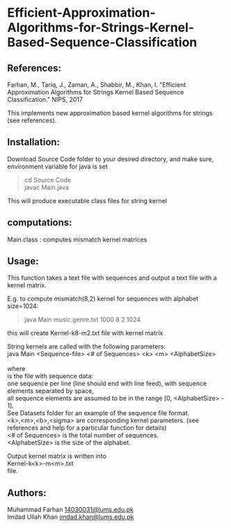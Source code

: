 # Efficient-Approximation-Algorithms-for-Strings-Kernel-Based-Sequence-Classification

References:
-----------
Farhan, M., Tariq, J., Zaman, A., Shabbir, M., Khan, I.  "Efficient Approximation Algorithms for Strings Kernel Based Sequence Classification." NIPS, 2017

This implements new approximation based kernel algorithms for strings (see references).

Installation:
-------------
Download Source Code folder to your desired directory, and make sure, environment variable for java is set
> cd Source Code <br />
> javac Main.java 

This will produce executable class files for string kernel

computations:
-------------
Main.class : computes mismatch kernel matrices

Usage:
------
This function takes a text file with sequences and output a text file with a kernel matrix.

E.g. to compute mismatch(8,2) kernel for sequences with alphabet size=1024: <br />
> java Main music.genre.txt 1000 8 2 1024 <br />

this will create Kernel-k8-m2.txt file with kernel matrix <br />

String kernels are called with the following parameters: <br />
java Main \<Sequence-file\> \<# of Sequences\> \<k\> \<m\> \<AlphabetSize\> <br />
<br />
where <br />
<Sequence-file> is the file with sequence data: <br />
one sequence per line (line should end with line feed), with sequence elements separated by space, <br />
all sequence elements are assumed to be in the range [0, \<AlphabetSize\> - 1]. <br />
See Datasets folder for an example of the sequence file format. <br />
\<k\>,\<m\>,\<b\>,\<sigma\> are corresponding kernel parameters. (see references and help for a particular function for details) <br />
\<# of Sequences\> is the total number of sequences. <br />
\<AlphabetSize\> is the size of the alphabet. <br />

Output kernel matrix is written into <br />
  Kernel-k\<k\>-m\<m\>.txt <br />
file. <br />

Authors:
--------
Muhammad Farhan
14030031@lums.edu.pk <br />
Imdad Ullah Khan
imdad.khan@lums.edu.pk
